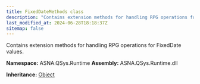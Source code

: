 ```yaml
---
title: FixedDateMethods class
description: "Contains extension methods for handling RPG operations for FixedDate values. "
last_modified_at: 2024-06-28T18:18:37Z
sitemap: false
---
```


Contains extension methods for handling RPG operations for FixedDate values.

**Namespace:** ASNA.QSys.Runtime
**Assembly:** ASNA.QSys.Runtime.dll

**Inheritance:** [Object](https://docs.microsoft.com/en-us/dotnet/api/system.object)
<br>
<br>
